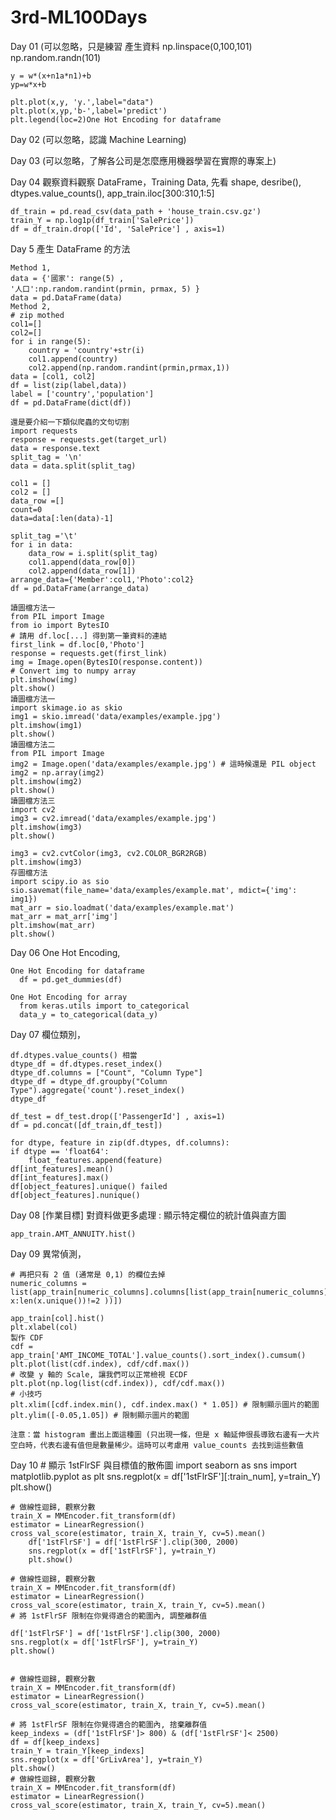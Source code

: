 # 3rd-ML100Days

Day 01 (可以忽略，只是練習 產生資料 np.linspace(0,100,101)  np.random.randn(101)
    

    y = w*(x+n1a*n1)+b
    yp=w*x+b

    plt.plot(x,y, 'y.',label="data")
    plt.plot(x,yp,'b-',label='predict')
    plt.legend(loc=2)One Hot Encoding for dataframe 
   
Day 02 (可以忽略，認識 Machine Learning)

Day 03 (可以忽略，了解各公司是怎麼應用機器學習在實際的專案上)

Day 04 觀察資料觀察 DataFrame，Training Data, 先看 shape, desribe(), dtypes.value_counts(), app_train.iloc[300:310,1:5]
    
    df_train = pd.read_csv(data_path + 'house_train.csv.gz')
    train_Y = np.log1p(df_train['SalePrice'])
    df = df_train.drop(['Id', 'SalePrice'] , axis=1)
 
Day 5 產生 DataFrame 的方法
    
    Method 1, 
    data = {'國家': range(5) ,
    '人口':np.random.randint(prmin, prmax, 5) }
    data = pd.DataFrame(data)
    Method 2, 
    # zip mothed
    col1=[]
    col2=[]
    for i in range(5):
        country = 'country'+str(i)
        col1.append(country)
        col2.append(np.random.randint(prmin,prmax,1))
    data = [col1, col2]
    df = list(zip(label,data))
    label = ['country','population']
    df = pd.DataFrame(dict(df))
    
    還是要介紹一下類似爬蟲的文句切割  
    import requests
    response = requests.get(target_url)
    data = response.text
    split_tag = '\n'
    data = data.split(split_tag)
    
    col1 = []
    col2 = []
    data_row =[]
    count=0
    data=data[:len(data)-1]

    split_tag ='\t'
    for i in data:   
        data_row = i.split(split_tag)
        col1.append(data_row[0])
        col2.append(data_row[1])
    arrange_data={'Member':col1,'Photo':col2}
    df = pd.DataFrame(arrange_data)
    
    讀圖檔方法一
    from PIL import Image
    from io import BytesIO
    # 請用 df.loc[...] 得到第一筆資料的連結
    first_link = df.loc[0,'Photo']
    response = requests.get(first_link)
    img = Image.open(BytesIO(response.content))
    # Convert img to numpy array
    plt.imshow(img)
    plt.show()
    讀圖檔方法一
    import skimage.io as skio
    img1 = skio.imread('data/examples/example.jpg')
    plt.imshow(img1)
    plt.show()
    讀圖檔方法二
    from PIL import Image
    img2 = Image.open('data/examples/example.jpg') # 這時候還是 PIL object
    img2 = np.array(img2)
    plt.imshow(img2)
    plt.show()
    讀圖檔方法三
    import cv2
    img3 = cv2.imread('data/examples/example.jpg')
    plt.imshow(img3)
    plt.show()

    img3 = cv2.cvtColor(img3, cv2.COLOR_BGR2RGB)
    plt.imshow(img3)
    存圖檔方法
    import scipy.io as sio
    sio.savemat(file_name='data/examples/example.mat', mdict={'img': img1})
    mat_arr = sio.loadmat('data/examples/example.mat')
    mat_arr = mat_arr['img']
    plt.imshow(mat_arr)
    plt.show()



Day 06 One Hot Encoding,

    One Hot Encoding for dataframe 
      df = pd.get_dummies(df)
      
    One Hot Encoding for array
      from keras.utils import to_categorical
      data_y = to_categorical(data_y)

Day 07 欄位類別， 
    
    df.dtypes.value_counts() 相當
    dtype_df = df.dtypes.reset_index()
    dtype_df.columns = ["Count", "Column Type"]
    dtype_df = dtype_df.groupby("Column Type").aggregate('count').reset_index()
    dtype_df

    df_test = df_test.drop(['PassengerId'] , axis=1)
    df = pd.concat([df_train,df_test])
    
    for dtype, feature in zip(df.dtypes, df.columns):
    if dtype == 'float64':
        float_features.append(feature)
    df[int_features].mean()
    df[int_features].max()
    df[object_features].unique() failed
    df[object_features].nunique()
    
Day 08 [作業目標]  對資料做更多處理 : 顯示特定欄位的統計值與直方圖   
    
    app_train.AMT_ANNUITY.hist()
    
Day 09 異常偵測，

    # 再把只有 2 值 (通常是 0,1) 的欄位去掉
    numeric_columns = list(app_train[numeric_columns].columns[list(app_train[numeric_columns].apply(lambda x:len(x.unique())!=2 ))])
    
    app_train[col].hist()
    plt.xlabel(col) 
    製作 CDF
    cdf = app_train['AMT_INCOME_TOTAL'].value_counts().sort_index().cumsum()
    plt.plot(list(cdf.index), cdf/cdf.max())
    # 改變 y 軸的 Scale, 讓我們可以正常檢視 ECDF
    plt.plot(np.log(list(cdf.index)), cdf/cdf.max())
    # 小技巧
    plt.xlim([cdf.index.min(), cdf.index.max() * 1.05]) # 限制顯示圖片的範圍
    plt.ylim([-0.05,1.05]) # 限制顯示圖片的範圍
    
    注意：當 histogram 畫出上面這種圖 (只出現一條，但是 x 軸延伸很長導致右邊有一大片空白時，代表右邊有值但是數量稀少。這時可以考慮用 value_counts 去找到這些數值
    
    
    
    
Day 10 
    # 顯示 1stFlrSF 與目標值的散佈圖
    import seaborn as sns
    import matplotlib.pyplot as plt
    sns.regplot(x = df['1stFlrSF'][:train_num], y=train_Y)
    plt.show()

    # 做線性迴歸, 觀察分數
    train_X = MMEncoder.fit_transform(df)
    estimator = LinearRegression()
    cross_val_score(estimator, train_X, train_Y, cv=5).mean()
        df['1stFlrSF'] = df['1stFlrSF'].clip(300, 2000)
        sns.regplot(x = df['1stFlrSF'], y=train_Y)
        plt.show()

    # 做線性迴歸, 觀察分數
    train_X = MMEncoder.fit_transform(df)
    estimator = LinearRegression()
    cross_val_score(estimator, train_X, train_Y, cv=5).mean()
    # 將 1stFlrSF 限制在你覺得適合的範圍內, 調整離群值

    df['1stFlrSF'] = df['1stFlrSF'].clip(300, 2000)
    sns.regplot(x = df['1stFlrSF'], y=train_Y)
    plt.show()


    # 做線性迴歸, 觀察分數
    train_X = MMEncoder.fit_transform(df)
    estimator = LinearRegression()
    cross_val_score(estimator, train_X, train_Y, cv=5).mean()
    
    # 將 1stFlrSF 限制在你覺得適合的範圍內, 捨棄離群值
    keep_indexs = (df['1stFlrSF']> 800) & (df['1stFlrSF']< 2500)
    df = df[keep_indexs]
    train_Y = train_Y[keep_indexs]
    sns.regplot(x = df['GrLivArea'], y=train_Y)
    plt.show()
    # 做線性迴歸, 觀察分數
    train_X = MMEncoder.fit_transform(df)
    estimator = LinearRegression()
    cross_val_score(estimator, train_X, train_Y, cv=5).mean()
